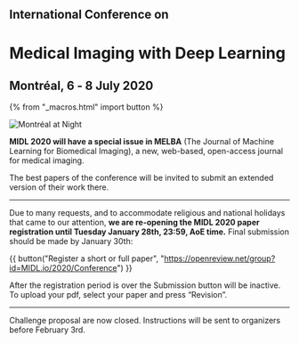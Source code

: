 <h2 class="midl">International Conference on</h2>
<h1 class="midl">Medical&nbsp;Imaging with Deep&nbsp;Learning</h1>
<h2 class="centered">Montréal, 6 ‑ 8 July 2020</h2>

{% from "_macros.html" import button %}


<p class="primary-photo centered">
    <img alt="Montréal at Night" src="/images/montreal-at-night.jpg">
</p>

**MIDL 2020 will have a special issue in MELBA** (The Journal of Machine Learning for Biomedical Imaging), a new, web-based, open-access journal for medical imaging.

The best papers of the conference will be invited to submit an extended version of their work there.

---

Due to many requests, and to accommodate religious and national holidays that came to our attention, **we are re-opening the MIDL 2020 paper registration until Tuesday January 28th, 23:59, AoE time.** Final submission should be made by January 30th:

{{ button("Register a short or full paper", "https://openreview.net/group?id=MIDL.io/2020/Conference") }}

After the registration period is over the Submission button will be inactive. To upload your pdf, select your paper and press “Revision”.

---

Challenge proposal are now closed. Instructions will be sent to organizers before February 3rd.